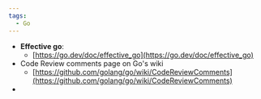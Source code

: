 ```yaml
---
tags:
  - Go
---
```

- **Effective go**:
	- [https://go.dev/doc/effective_go](https://go.dev/doc/effective_go)
- Code Review comments page on Go's wiki
	- [https://github.com/golang/go/wiki/CodeReviewComments](https://github.com/golang/go/wiki/CodeReviewComments)
- 